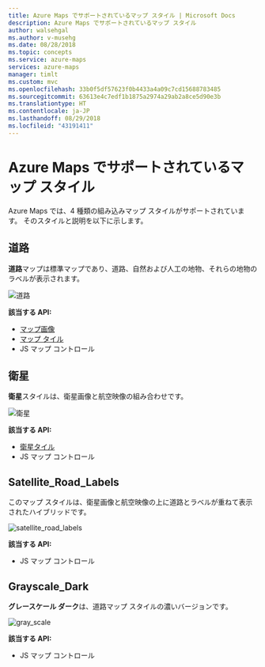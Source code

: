 ```yaml
---
title: Azure Maps でサポートされているマップ スタイル | Microsoft Docs
description: Azure Maps でサポートされているマップ スタイル
author: walsehgal
ms.author: v-musehg
ms.date: 08/28/2018
ms.topic: concepts
ms.service: azure-maps
services: azure-maps
manager: timlt
ms.custom: mvc
ms.openlocfilehash: 33b0f5df57623f0b4433a4a09c7cd15688783485
ms.sourcegitcommit: 63613e4c7edf1b1875a2974a29ab2a8ce5d90e3b
ms.translationtype: HT
ms.contentlocale: ja-JP
ms.lasthandoff: 08/29/2018
ms.locfileid: "43191411"
---
```

# <a name="azure-maps-supported-map-styles"></a>Azure Maps でサポートされているマップ スタイル
Azure Maps では、4 種類の組み込みマップ スタイルがサポートされています。 そのスタイルと説明を以下に示します。

## <a name="road"></a>道路
**道路**マップは標準マップであり、道路、自然および人工の地物、それらの地物のラベルが表示されます。

![道路](./media/supported-map-styles/road.png)

**該当する API:**
* [マップ画像](https://docs.microsoft.com/rest/api/maps/render/getmapimage)
* [マップ タイル](https://docs.microsoft.com/rest/api/maps/render/getmaptile)
* JS マップ コントロール

## <a name="satellite"></a>衛星 
**衛星**スタイルは、衛星画像と航空映像の組み合わせです。

![衛星](./media/supported-map-styles/satellite.png)

**該当する API:**
* [衛星タイル](https://docs.microsoft.com/rest/api/maps/render/getmapimagerytilepreview)
* JS マップ コントロール

## <a name="satelliteroadlabels"></a>Satellite_Road_Labels
このマップ スタイルは、衛星画像と航空映像の上に道路とラベルが重ねて表示されたハイブリッドです。

![satellite_road_labels](./media/supported-map-styles/satellite_road_labels.png)

**該当する API:**
* JS マップ コントロール

## <a name="grayscaledark"></a>Grayscale_Dark
**グレースケール ダーク**は、道路マップ スタイルの濃いバージョンです。

![gray_scale](./media/supported-map-styles/grayscale_dark.png)

**該当する API:**
* JS マップ コントロール